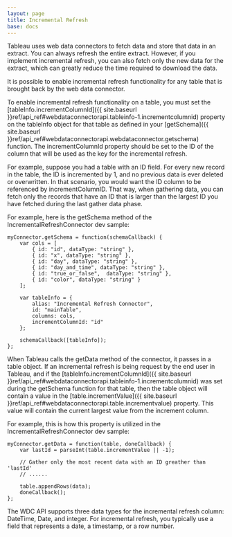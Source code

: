 ```yaml
---
layout: page
title: Incremental Refresh
base: docs  
---
```


Tableau uses web data connectors to fetch data and store that data in an
extract. You can always refresh the entire extract. However, if you
implement incremental refresh, you can also fetch only the new data for
the extract, which can greatly reduce the time required to download the
data.

It is possible to enable incremental refresh functionality for any table
that is brought back by the web data connector. 

To enable incremental refresh functionality on a table, you must set the 
[tableInfo.incrementColumnId]({{ site.baseurl }}ref/api_ref#webdataconnectorapi.tableinfo-1.incrementcolumnid)
property on the tableInfo object for that table as defined in your
[getSchema]({{ site.baseurl }}ref/api_ref#webdataconnectorapi.webdataconnector.getschema) function.
The incrementColumnId property should be set to the ID of the column that will be used as
the key for the incremental refresh.

For example, suppose you had a table with an ID field.
For every new record in the table, the ID is incremented by 1, and
no previous data is ever deleted or overwritten.  In that scenario, you would want the ID
column to be referenced by incrementColumnID.  That way, when gathering data, you can fetch
only the records that have an ID that is larger than the largest ID you have fetched
during the last gather data phase.

For example, here is the getSchema method of the IncrementalRefreshConnector dev sample:

```
myConnector.getSchema = function(schemaCallback) {
    var cols = [
        { id: "id", dataType: "string" },
        { id: "x", dataType: "string" },
        { id: "day", dataType: "string" },
        { id: "day_and_time", dataType: "string" },
        { id: "true_or_false",  dataType: "string" },
        { id: "color", dataType: "string" }
    ];

    var tableInfo = {
        alias: "Incremental Refresh Connector",
        id: "mainTable",
        columns: cols,
        incrementColumnId: "id"
    };
    
    schemaCallback([tableInfo]);
};
```

When Tableau calls the getData method of the connector, it passes in a table object.
If an incremental refresh is being request by the end user in Tableau, and if the 
[tableInfo.incrementColumnId]({{ site.baseurl }}ref/api_ref#webdataconnectorapi.tableinfo-1.incrementcolumnid)
was set during the getSchema function for that table, then the table object will contain
a value in the [table.incrementValue]({{ site.baseurl }}ref/api_ref#webdataconnectorapi.table.incrementvalue)
property.  This value will contain the current largest value from the increment column.  

For example, this is how this property is utilized in the IncrementalRefreshConnector dev sample:


```
myConnector.getData = function(table, doneCallback) {
    var lastId = parseInt(table.incrementValue || -1);
    
    // Gather only the most recent data with an ID greather than 'lastId'
    // ......

    table.appendRows(data);
    doneCallback(); 
};
```

The WDC API supports three data types for the incremental refresh
column: DateTime, Date, and integer. For incremental refresh, you
typically use a field that represents a date, a timestamp, or a row
number.